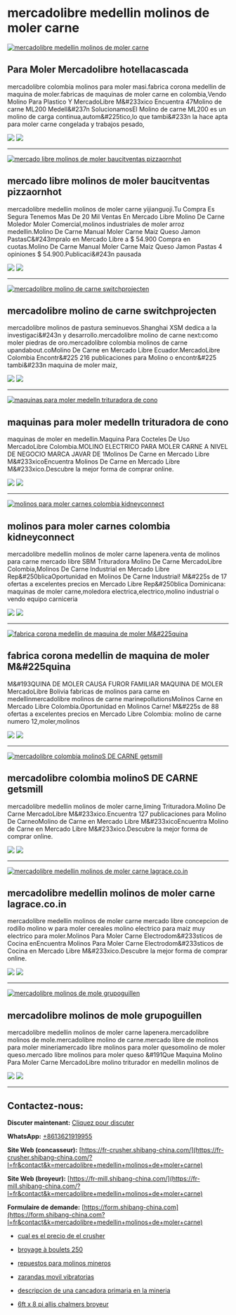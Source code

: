 # mercadolibre medellin molinos de moler carne

<a href="https://swt.shibang-china.com/?l=fr&img&k=mercadolibre+medellin+molinos+de+moler+carne" target="_blank">![mercadolibre medellin molinos de moler carne](http://static.shibang-china.com/all-800x300/863.jpg)</a>

## Para Moler Mercadolibre hotellacascada
mercadolibre colombia molinos para moler masi.fabrica corona medellin de maquina de moler.fabricas de maquinas de moler carne en colombia,Vendo Molino Para Plastico Y MercadoLibre M&#233xico Encuentra 47Molino de carne ML200 Medell&#237n SolucionamosEl Molino de carne ML200 es un molino de carga continua,autom&#225tico,lo que tambi&#233n la hace apta para moler carne congelada y trabajos pesado,


<a href="https://whatsapp.shibangsoft.com/WhatsApp.php" target="_blank" title="WhatsApp">![](http://static.shibang-china.com/icon/whatsapp.png)</a> <a href="https://swt.shibang-china.com/?l=fr&icon&k=mercadolibre+medellin+molinos+de+moler+carne" target="_blank">![](http://static.shibang-china.com/icon/chat-fr.png)</a>

---

<a href="https://swt.shibang-china.com/?l=fr&img&k=mercadolibre+medellin+molinos+de+moler+carne" target="_blank">![mercado libre molinos de moler baucitventas pizzaornhot](http://static.shibang-china.com/all-800x300/372.jpg)</a>

## mercado libre molinos de moler baucitventas pizzaornhot
mercadolibre medellin molinos de moler carne yijianguoji.Tu Compra Es Segura Tenemos Mas De 20 Mil Ventas En Mercado Libre Molino De Carne Moledor Moler Comercial,molinos industriales de moler arroz medellin.Molino De Carne Manual Moler Carne Maiz Queso Jamon PastasC&#243mpralo en Mercado Libre a $ 54.900 Compra en cuotas.Molino De Carne Manual Moler Carne Maiz Queso Jamon Pastas 4 opiniones $ 54.900.Publicaci&#243n pausada


<a href="https://whatsapp.shibangsoft.com/WhatsApp.php" target="_blank" title="WhatsApp">![](http://static.shibang-china.com/icon/whatsapp.png)</a> <a href="https://swt.shibang-china.com/?l=fr&icon&k=mercadolibre+medellin+molinos+de+moler+carne" target="_blank">![](http://static.shibang-china.com/icon/chat-fr.png)</a>

---

<a href="https://swt.shibang-china.com/?l=fr&img&k=mercadolibre+medellin+molinos+de+moler+carne" target="_blank">![mercadolibre molino de carne switchprojecten](http://static.shibang-china.com/all-800x300/1396.jpg)</a>

## mercadolibre molino de carne switchprojecten
mercadolibre molinos de pastura seminuevos.Shanghai XSM dedica a la investigaci&#243n y desarrollo.mercadolibre molino de carne next:como moler piedras de oro.mercadolibre colombia molinos de carne upandabout.coMolino De Carne en Mercado Libre Ecuador.MercadoLibre Colombia Encontr&#225 216 publicaciones para Molino o encontr&#225 tambi&#233n maquina de moler maiz,


<a href="https://whatsapp.shibangsoft.com/WhatsApp.php" target="_blank" title="WhatsApp">![](http://static.shibang-china.com/icon/whatsapp.png)</a> <a href="https://swt.shibang-china.com/?l=fr&icon&k=mercadolibre+medellin+molinos+de+moler+carne" target="_blank">![](http://static.shibang-china.com/icon/chat-fr.png)</a>

---

<a href="https://swt.shibang-china.com/?l=fr&img&k=mercadolibre+medellin+molinos+de+moler+carne" target="_blank">![maquinas para moler medelln trituradora de cono](http://static.shibang-china.com/all-800x300/117.jpg)</a>

## maquinas para moler medelln trituradora de cono
maquinas de moler en medellin.Maquina Para Cocteles De Uso MercadoLibre Colombia.MOLINO ELECTRICO PARA MOLER CARNE A NIVEL DE NEGOCIO MARCA JAVAR DE 1Molinos De Carne en Mercado Libre M&#233xicoEncuentra Molinos De Carne en Mercado Libre M&#233xico.Descubre la mejor forma de comprar online.


<a href="https://whatsapp.shibangsoft.com/WhatsApp.php" target="_blank" title="WhatsApp">![](http://static.shibang-china.com/icon/whatsapp.png)</a> <a href="https://swt.shibang-china.com/?l=fr&icon&k=mercadolibre+medellin+molinos+de+moler+carne" target="_blank">![](http://static.shibang-china.com/icon/chat-fr.png)</a>

---

<a href="https://swt.shibang-china.com/?l=fr&img&k=mercadolibre+medellin+molinos+de+moler+carne" target="_blank">![molinos para moler carnes colombia kidneyconnect](http://static.shibang-china.com/all-800x300/393.jpg)</a>

## molinos para moler carnes colombia kidneyconnect
mercadolibre medellin molinos de moler carne lapenera.venta de molinos para carne mercado libre SBM Trituradora Molino De Carne MercadoLibre Colombia,Molinos De Carne Industrial en Mercado Libre Rep&#250blicaOportunidad en Molinos De Carne Industrial! M&#225s de 17 ofertas a excelentes precios en Mercado Libre Rep&#250blica Dominicana: maquinas de moler carne,moledora electrica,electrico,molino industrial o vendo equipo carniceria


<a href="https://whatsapp.shibangsoft.com/WhatsApp.php" target="_blank" title="WhatsApp">![](http://static.shibang-china.com/icon/whatsapp.png)</a> <a href="https://swt.shibang-china.com/?l=fr&icon&k=mercadolibre+medellin+molinos+de+moler+carne" target="_blank">![](http://static.shibang-china.com/icon/chat-fr.png)</a>

---

<a href="https://swt.shibang-china.com/?l=fr&img&k=mercadolibre+medellin+molinos+de+moler+carne" target="_blank">![fabrica corona medellin de maquina de moler M&#225quina](http://static.shibang-china.com/all-800x300/659.jpg)</a>

## fabrica corona medellin de maquina de moler M&#225quina
M&#193QUINA DE MOLER CAUSA FUROR FAMILIAR MAQUINA DE MOLER MercadoLibre Bolivia fabricas de molinos para carne en medellinmercadolibre molinos de carne marinepollutionsMolinos Carne en Mercado Libre Colombia.Oportunidad en Molinos Carne! M&#225s de 88 ofertas a excelentes precios en Mercado Libre Colombia: molino de carne numero 12,moler,molinos


<a href="https://whatsapp.shibangsoft.com/WhatsApp.php" target="_blank" title="WhatsApp">![](http://static.shibang-china.com/icon/whatsapp.png)</a> <a href="https://swt.shibang-china.com/?l=fr&icon&k=mercadolibre+medellin+molinos+de+moler+carne" target="_blank">![](http://static.shibang-china.com/icon/chat-fr.png)</a>

---

<a href="https://swt.shibang-china.com/?l=fr&img&k=mercadolibre+medellin+molinos+de+moler+carne" target="_blank">![mercadolibre colombia molinoS DE CARNE getsmill](http://static.shibang-china.com/all-800x300/1171.jpg)</a>

## mercadolibre colombia molinoS DE CARNE getsmill
mercadolibre medellin molinos de moler carne,liming Trituradora.Molino De Carne MercadoLibre M&#233xico.Encuentra 127 publicaciones para Molino De CarneoMolino de Carne en Mercado Libre M&#233xicoEncuentra Molino de Carne en Mercado Libre M&#233xico.Descubre la mejor forma de comprar online.


<a href="https://whatsapp.shibangsoft.com/WhatsApp.php" target="_blank" title="WhatsApp">![](http://static.shibang-china.com/icon/whatsapp.png)</a> <a href="https://swt.shibang-china.com/?l=fr&icon&k=mercadolibre+medellin+molinos+de+moler+carne" target="_blank">![](http://static.shibang-china.com/icon/chat-fr.png)</a>

---

<a href="https://swt.shibang-china.com/?l=fr&img&k=mercadolibre+medellin+molinos+de+moler+carne" target="_blank">![mercadolibre medellin molinos de moler carne lagrace.co.in](http://static.shibang-china.com/all-800x300/1273.jpg)</a>

## mercadolibre medellin molinos de moler carne lagrace.co.in
mercadolibre medellin molinos de moler carne mercado libre concepcion de rodillo molino w para moler cereales molino electrico para maiz muy electrico para moler.Molinos Para Moler Carne Electrodom&#233sticos de Cocina enEncuentra Molinos Para Moler Carne Electrodom&#233sticos de Cocina en Mercado Libre M&#233xico.Descubre la mejor forma de comprar online.


<a href="https://whatsapp.shibangsoft.com/WhatsApp.php" target="_blank" title="WhatsApp">![](http://static.shibang-china.com/icon/whatsapp.png)</a> <a href="https://swt.shibang-china.com/?l=fr&icon&k=mercadolibre+medellin+molinos+de+moler+carne" target="_blank">![](http://static.shibang-china.com/icon/chat-fr.png)</a>

---

<a href="https://swt.shibang-china.com/?l=fr&img&k=mercadolibre+medellin+molinos+de+moler+carne" target="_blank">![mercadolibre molinos de mole grupoguillen](http://static.shibang-china.com/all-800x300/894.jpg)</a>

## mercadolibre molinos de mole grupoguillen
mercadolibre medellin molinos de moler carne lapenera.mercadolibre molinos de mole.mercadolibre molino de carne.mercado libre de molinos para moler mineriamercado libre molinos para moler quesomolino de moler queso.mercado libre molinos para moler queso &#191Que Maquina Molino Para Moler Carne MercadoLibre molino triturador en medellin molinos de


<a href="https://whatsapp.shibangsoft.com/WhatsApp.php" target="_blank" title="WhatsApp">![](http://static.shibang-china.com/icon/whatsapp.png)</a> <a href="https://swt.shibang-china.com/?l=fr&icon&k=mercadolibre+medellin+molinos+de+moler+carne" target="_blank">![](http://static.shibang-china.com/icon/chat-fr.png)</a>

---
## Contactez-nous:

**Discuter maintenant:** [Cliquez pour discuter](https://swt.shibang-china.com?l=fr&contact&k=mercadolibre+medellin+molinos+de+moler+carne)

**WhatsApp:**  [+8613621919955](https://whatsapp.shibangsoft.com/WhatsApp.php)

**Site Web (concasseur):** [https://fr-crusher.shibang-china.com/](https://fr-crusher.shibang-china.com/?l=fr&contact&k=mercadolibre+medellin+molinos+de+moler+carne)

**Site Web (broyeur):** [https://fr-mill.shibang-china.com/](https://fr-mill.shibang-china.com/?l=fr&contact&k=mercadolibre+medellin+molinos+de+moler+carne)

**Formulaire de demande:** [https://form.shibang-china.com](https://form.shibang-china.com?l=fr&contact&k=mercadolibre+medellin+molinos+de+moler+carne)

* [cual es el precio de el crusher](../62/cual%20es%20el%20precio%20de%20el%20crusher.md)

* [broyage à boulets 250](../65/broyage%20%C3%A0%20boulets%20250.md)

* [repuestos para molinos mineros](../62/repuestos%20para%20molinos%20mineros.md)

* [zarandas movil vibratorias](../64/zarandas%20movil%20vibratorias.md)

* [descripcion de una cancadora primaria en la mineria](../64/descripcion%20de%20una%20cancadora%20primaria%20en%20la%20mineria.md)

* [6ft x 8 pi allis chalmers broyeur](../61/6ft%20x%208%20pi%20allis%20chalmers%20broyeur.md)